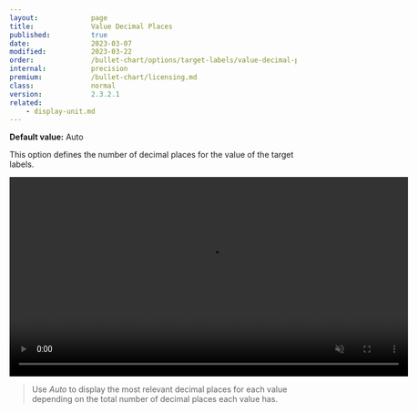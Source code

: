 ```yaml
---
layout:             page
title:              Value Decimal Places
published:          true
date:               2023-03-07
modified:   	    2023-03-22
order:              /bullet-chart/options/target-labels/value-decimal-places
internal:           precision
premium:            /bullet-chart/licensing.md
class:              normal
version:            2.3.2.1
related:
    - display-unit.md
---
```

**Default value:** Auto

This option defines the number of decimal places for the value of the target labels.

<video src="images/target-labels-value-decimal-places.mp4" width="700" autoplay loop muted></video>

> Use *Auto* to display the most relevant decimal places for each value depending on the total number of decimal places each value has.